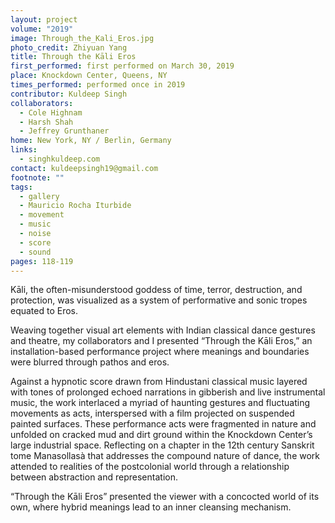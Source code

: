 ```yaml
---
layout: project
volume: "2019"
image: Through_the_Kali_Eros.jpg
photo_credit: Zhiyuan Yang
title: Through the Kāli Eros
first_performed: first performed on March 30, 2019
place: Knockdown Center, Queens, NY
times_performed: performed once in 2019
contributor: Kuldeep Singh
collaborators:
  - Cole Highnam
  - Harsh Shah
  - Jeffrey Grunthaner
home: New York, NY / Berlin, Germany
links:
  - singhkuldeep.com
contact: kuldeepsingh19@gmail.com
footnote: ""
tags:
  - gallery
  - Mauricio Rocha Iturbide
  - movement
  - music
  - noise
  - score
  - sound
pages: 118-119
---
```


Kāli, the often-misunderstood goddess of time, terror, destruction, and protection, was visualized as a system of performative and sonic tropes equated to Eros.

Weaving together visual art elements with Indian classical dance gestures and theatre, my collaborators and I presented “Through the Kāli Eros,” an installation-based performance project where meanings and boundaries were blurred through pathos and eros.

Against a hypnotic score drawn from Hindustani classical music layered with tones of prolonged echoed narrations in gibberish and live instrumental music, the work interlaced a myriad of haunting gestures and fluctuating movements as acts, interspersed with a film projected on suspended painted surfaces. These performance acts were fragmented in nature and unfolded on cracked mud and dirt ground within the Knockdown Center’s large industrial space. Reflecting on a chapter in the 12th century Sanskrit tome Manasollasà that addresses the compound nature of dance, the work attended to realities of the postcolonial world through a relationship between abstraction and representation.

“Through the Kāli Eros” presented the viewer with a concocted world of its own, where hybrid meanings lead to an inner cleansing mechanism.
